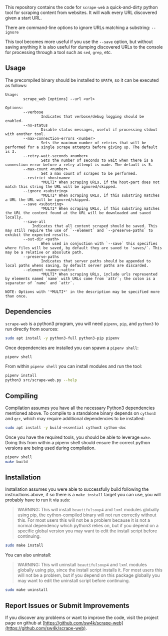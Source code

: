 This repository contains the code for `scrape-web` a quick-and-dirty python tool for scraping content from websites. It will walk every URL discovered given a start URL.

There are command-line options to ignore URLs matching a substring: `--ignore`

This tool becomes more useful if you use the `--save` option, but without saving anything it is also useful for dumping discovered URLs to the console for processing through a tool such as `sed`, `grep`, etc.

## Usage

The precompiled binary should be installed to `$PATH`, so it can be executed as follows:

```text
Usage:
        scrape_web [options] --url <url>

Options:
        --verbose
                Indicates that verbose/debug logging should be enabled.
        --no-status
                Disable status messages, useful if processing stdout with another tool.
        --max-connection-errors <number>
                Sets the maximum number of retries that will be performed for a single scrape attempts before giving up. The default is 3.
        --retry-wait-seconds <number>
                Sets the number of seconds to wait when there is a connection error before a retry attempt is made. The default is 5.
        --max-count <number>
                Set a max count of scrapes to be performed.
        --restrict <hostname>
                *MULTI* When scraping URLs, if the host-part does not match this string the URL will be ignored/skipped.
        --ignore <substring>
                *MULTI* When scraping URLs, if this substring matches a URL the URL will be ignored/skipped.
        --save <substring>
                *MULTI* When scraping URLs, if this substring matches the URL the content found at the URL will be downloaded and saved locally. 
        --save-all
            Indicates that all content scraped should be saved. This may still require the use of `--element` and `--preserve-paths` to exhibit the expected results.
        --out-dir <path>
                When used in conjuction with `--save` this specifies where files will be saved, by default they are saved to 'saves/`. This may be a relative or absolute path.
        --preserve-paths
                Indicates that server paths should be appended to local paths whens saving, by default server paths are discarded.
        --element <name>:<attr>
                *MULTI* When scraping URLs, include urls represented by elements named `name` with URLs come from `attr`; the colon is a separator of `name` and `attr`.

NOTE: Options with '*MULTI*' in the description may be specified more than once.
```

## Dependencies

`scrape-web` is a python3 program, you will need `pipenv`, `pip`, and `python3` to run directly from sources:

```bash
sudo apt install -y python3-full python3-pip pipenv
```

Once dependencies are installed you can spawn a `pipenv shell`:

```bash
pipenv shell
```

From within `pipenv shell` you can install modules and run the tool:

```bash
pipenv install
python3 src/scrape-web.py --help
```

## Compiling

Compilation assumes you have all the necessary Python3 dependencies mentioned above. To compile to a standalone binary depends on `cython3` and `gcc`, which may require additional dependencies to be installed:

```bash
sudo apt install -y build-essential cython3 cython-doc
```

Once you have the required tools, you should be able to leverage `make`. Doing this from within a pipenv shell should ensure the correct python versions are being used during compilation.

```bash
pipenv shell
make build
```

## Installation

Installation assumes you were able to successfully build following the instructions above, if so there is a `make install` target you can use, you will probably have to run it via `sudo`:

> WARNING: This will install `beautifulsoup4` and `lxml` modules globally using pip, the cython-compiled binary will not run correctly without this. For most users this will not be a problem because it is not a normal dependency which python3 relies on, but if you depend on a specific global version you may want to edit the install script before continuing.

```bash
sudo make install
```

You can also uninstall:

> WARNING: This will uninstall `beautifulsoup4` and `lxml` modules globally using pip, since the install script installs it. For most users this will not be a problem, but if you depend on this package globally you may want to edit the uninstall script before continuing.


```bash
sudo make uninstall
```

## Report Issues or Submit Improvements

If you discover any problems or want to improve the code, visit the project page on github at [https://github.com/sw4k/scrape-web](https://github.com/sw4k/scrape-web).

